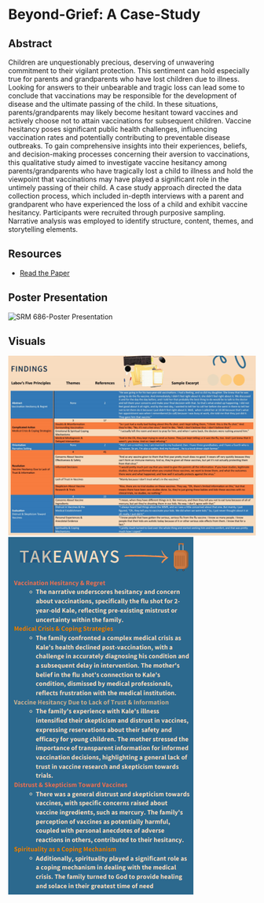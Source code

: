 # Beyond-Grief: A Case-Study

## Abstract
Children are unquestionably precious, deserving of unwavering commitment to their vigilant protection. This sentiment can hold especially true for parents and grandparents who have lost children due to illness. Looking for answers to their unbearable and tragic loss can lead some to conclude that vaccinations may be responsible for the development of disease and the ultimate passing of the child. In these situations, parents/grandparents may likely become hesitant toward vaccines and actively choose not to attain vaccinations for subsequent children. Vaccine hesitancy poses significant public health challenges, influencing vaccination rates and potentially contributing to preventable disease outbreaks. To gain comprehensive insights into their experiences, beliefs, and decision-making processes concerning their aversion to vaccinations, this qualitative study aimed to investigate vaccine hesitancy among parents/grandparents who have tragically lost a child to illness and hold the viewpoint that vaccinations may have played a significant role in the untimely passing of their child. A case study approach directed the data collection process, which included in-depth interviews with a parent and grandparent who have experienced the loss of a child and exhibit vaccine hesitancy. Participants were recruited through purposive sampling. Narrative analysis was employed to identify structure, content, themes, and storytelling elements.

## Resources
- [Read the Paper](https://github.com/Carley589/Beyond-Grief_A-Case-Study/blob/main/Beyond%20Grief_%20A%20Case%20Study%20Examining%20Perspectives%20of%20Vaccine%20Hesitancy%20in%20Bereaved%20Parents%20and%20Grandparents.pdf)

## Poster Presentation
![SRM 686-Poster Presentation](path-to-poster-image.png) <!-- Replace with the actual path to the uploaded image -->

## Visuals
![Case Study Analysis](https://github.com/Carley589/Beyond-Grief_A-Case-Study/blob/main/Case%20Study%20Analysis.png)
![Case Study Take Aways](https://github.com/Carley589/Beyond-Grief_A-Case-Study/blob/main/Case%20Study%20Take%20Aways.png)
